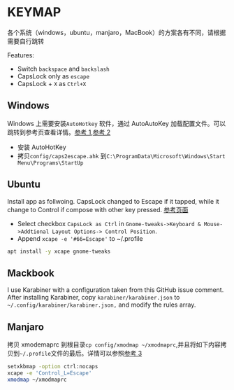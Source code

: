 # KEYMAP

各个系统（windows，ubuntu，manjaro，MacBook）的方案各有不同，请根据需要自行跳转

Features:

- Switch `backspace` and `backslash`
- CapsLock only as `escape`
- CapsLock + `X` as `Ctrl+X`

## Windows

Windows 上需要安装`AutoHotkey` 软件，通过 AutoAutoKey 加载配置文件。可以跳转到参考页查看详情。[参考 1][ref1],[参考 2][ref2]

- 安装 AutoHotKey
- 拷贝`config/caps2escape.ahk` 到`C:\ProgramData\Microsoft\Windows\Start Menu\Programs\StartUp`

## Ubuntu

Install app as follwoing. CapsLock changed to Escape if it tapped, while it change to Control if compose with other key pressed. [参考页面][ref4]

- Select checkbox `CapsLock as Ctrl` in `Gnome-tweaks->Keyboard & Mouse->Addtional Layout Options-> Control Position`.
- Append `xcape -e '#66=Escape'` to ~/.profile

```bash
apt install -y xcape gnome-tweaks
```

## Mackbook

I use Karabiner with a configuration taken from this GitHub issue comment. After installing Karabiner, copy `karabiner/karabiner.json` to `~/.config/karabiner/karabiner.json,` and modify the rules array.

## Manjaro

拷贝 xmodemaprc 到根目录`cp config/xmodmap ~/xmodmaprc`,并且将如下内容拷贝到`~/.profile`文件的最后。详情可以参照[参考 3][ref3]

```bash
setxkbmap -option ctrl:nocaps
xcape -e 'Control_L=Escape'
xmodmap ~/xmodmaprc
```

[ref1]: https://gist.github.com/tanyuan/55bca522bf50363ae4573d4bdcf06e2e
[ref2]: https://www.dannyguo.com/blog/remap-caps-lock-to-escape-and-control
[ref3]: https://my.oschina.net/swanf/blog/1549976
[ref4]: https://askubuntu.com/questions/177824/remapping-caps-lock-to-control-and-escape-not-the-usual-way/228379#228379
